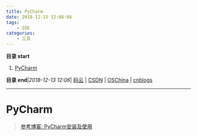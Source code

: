 ```yaml
---
title: PyCharm
date: 2018-12-15 12:08:04
tags: 
    - IDE
categories: 
    - 工具
---
```


**目录 start**
 
1. [PyCharm](#pycharm)

**目录 end**|_2018-12-13 12:06_| [码云](https://gitee.com/gin9) | [CSDN](http://blog.csdn.net/kcp606) | [OSChina](https://my.oschina.net/kcp1104) | [cnblogs](http://www.cnblogs.com/kuangcp)
****************************************
# PyCharm
> [参考博客: PyCharm安装及使用](https://www.jianshu.com/p/042324342bf4)



